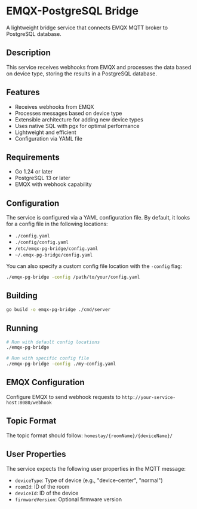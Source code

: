# EMQX-PostgreSQL Bridge

A lightweight bridge service that connects EMQX MQTT broker to PostgreSQL database.

## Description

This service receives webhooks from EMQX and processes the data based on device type,
storing the results in a PostgreSQL database.

## Features

- Receives webhooks from EMQX
- Processes messages based on device type
- Extensible architecture for adding new device types
- Uses native SQL with pgx for optimal performance
- Lightweight and efficient
- Configuration via YAML file

## Requirements

- Go 1.24 or later
- PostgreSQL 13 or later
- EMQX with webhook capability

## Configuration

The service is configured via a YAML configuration file. By default, it looks for a config file in the following locations:

- `./config.yaml`
- `./config/config.yaml`
- `/etc/emqx-pg-bridge/config.yaml`
- `~/.emqx-pg-bridge/config.yaml`

You can also specify a custom config file location with the `-config` flag:

```bash
./emqx-pg-bridge -config /path/to/your/config.yaml
```



## Building

```bash
go build -o emqx-pg-bridge ./cmd/server
```

## Running

```bash
# Run with default config locations
./emqx-pg-bridge

# Run with specific config file
./emqx-pg-bridge -config ./my-config.yaml
```

## EMQX Configuration

Configure EMQX to send webhook requests to `http://your-service-host:8080/webhook`

## Topic Format

The topic format should follow: `homestay/{roomName}/{deviceName}/`

## User Properties

The service expects the following user properties in the MQTT message:

- `deviceType`: Type of device (e.g., "device-center", "normal")
- `roomId`: ID of the room
- `deviceId`: ID of the device
- `firmwareVersion`: Optional firmware version